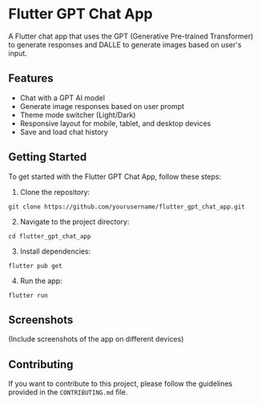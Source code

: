 # Flutter GPT Chat App

A Flutter chat app that uses the GPT (Generative Pre-trained Transformer) to generate responses and DALLE to generate images based on user's input.

## Features

- Chat with a GPT AI model
- Generate image responses based on user prompt
- Theme mode switcher (Light/Dark)
- Responsive layout for mobile, tablet, and desktop devices
- Save and load chat history

## Getting Started

To get started with the Flutter GPT Chat App, follow these steps:

1. Clone the repository:

```
git clone https://github.com/yourusername/flutter_gpt_chat_app.git
```

2. Navigate to the project directory:

```
cd flutter_gpt_chat_app
```

3. Install dependencies:

```
flutter pub get
```

4. Run the app:

```
flutter run
```

## Screenshots

(Include screenshots of the app on different devices)

## Contributing

If you want to contribute to this project, please follow the guidelines provided in the `CONTRIBUTING.md` file.
